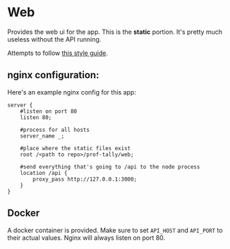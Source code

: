 Web
===

Provides the web ui for the app.  This is the **static** portion.  It's pretty much useless without the API running.

Attempts to follow [this style guide](https://github.com/gocardless/angularjs-style-guide).

nginx configuration:
--------------------
Here's an example nginx config for this app:
```
server {
	#listen on port 80
	listen 80;

	#process for all hosts
	server_name _;

	#place where the static files exist
	root /<path to repo>/prof-tally/web;

	#send everything that's going to /api to the node process
	location /api {
		proxy_pass http://127.0.0.1:3000;
	}
}
```

Docker
------
A docker container is provided.  Make sure to set `API_HOST` and `API_PORT` to their actual values.  Nginx will always listen on port 80.